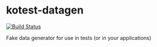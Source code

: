 # kotest-datagen

[![Build Status](https://travis-ci.org/kotest/kotest-datagen.svg?branch=master)](https://travis-ci.org/kotest/kotest-datagen)

Fake data generator for use in tests (or in your applications)
